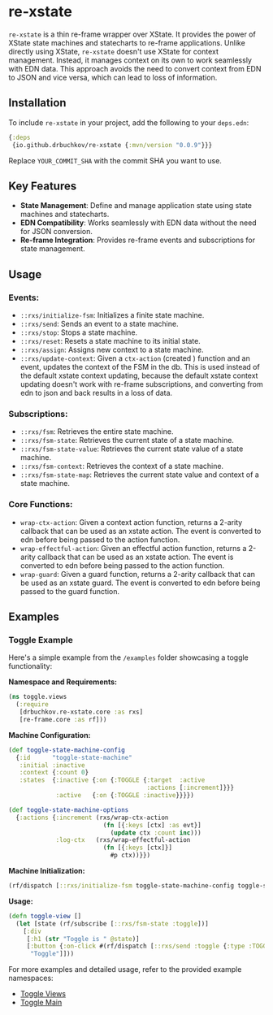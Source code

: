 # re-xstate

`re-xstate` is a thin re-frame wrapper over XState. It provides the power of XState state machines and statecharts to
re-frame applications. Unlike directly using XState, `re-xstate` doesn't use XState for context management. Instead, it
manages context on its own to work seamlessly with EDN data. This approach avoids the need to convert context from EDN
to JSON and vice versa, which can lead to loss of information.

## Installation

To include `re-xstate` in your project, add the following to your `deps.edn`:

```clojure
{:deps
 {io.github.drbuchkov/re-xstate {:mvn/version "0.0.9"}}}
```

Replace `YOUR_COMMIT_SHA` with the commit SHA you want to use.

## Key Features

- **State Management**: Define and manage application state using state machines and statecharts.
- **EDN Compatibility**: Works seamlessly with EDN data without the need for JSON conversion.
- **Re-frame Integration**: Provides re-frame events and subscriptions for state management.

## Usage

### Events:

- `::rxs/initialize-fsm`: Initializes a finite state machine.
- `::rxs/send`: Sends an event to a state machine.
- `::rxs/stop`: Stops a state machine.
- `::rxs/reset`: Resets a state machine to its initial state.
- `::rxs/assign`: Assigns new context to a state machine.
- `::rxs/update-context`: Given a `ctx-action` (created ) function and an event, updates the context of the FSM in the
  db.
  This is used instead of the default xstate context updating, because the default xstate context updating
  doesn't work with re-frame subscriptions, and converting from edn to json and back results in a loss of data.

### Subscriptions:

- `::rxs/fsm`: Retrieves the entire state machine.
- `::rxs/fsm-state`: Retrieves the current state of a state machine.
- `::rxs/fsm-state-value`: Retrieves the current state value of a state machine.
- `::rxs/fsm-context`: Retrieves the context of a state machine.
- `::rxs/fsm-state-map`: Retrieves the current state value and context of a state machine.

### Core Functions:

- `wrap-ctx-action`: Given a context action function, returns a 2-arity callback that can be used as an xstate action.
  The event is converted to edn before being passed to the action function.
- `wrap-effectful-action`: Given an effectful action function, returns a 2-arity callback that can be used as an
  xstate action. The event is converted to edn before being passed to the action function.
- `wrap-guard`: Given a guard function, returns a 2-arity callback that can be used as an xstate guard. The event is
  converted to edn before being passed to the guard function.

## Examples

### Toggle Example

Here's a simple example from the `/examples` folder showcasing a toggle functionality:

**Namespace and Requirements:**

```clojure
(ns toggle.views
  (:require
   [drbuchkov.re-xstate.core :as rxs]
   [re-frame.core :as rf]))
```

**Machine Configuration:**

```clojure
(def toggle-state-machine-config
  {:id      "toggle-state-machine"
   :initial :inactive
   :context {:count 0}
   :states  {:inactive {:on {:TOGGLE {:target  :active
                                      :actions [:increment]}}}
             :active   {:on {:TOGGLE :inactive}}}})

(def toggle-state-machine-options
  {:actions {:increment (rxs/wrap-ctx-action
                          (fn [{:keys [ctx] :as evt}]
                            (update ctx :count inc)))
             :log-ctx   (rxs/wrap-effectful-action
                          (fn [{:keys [ctx]}]
                            #p ctx))}})
```

**Machine Initialization:**

```clojure
(rf/dispatch [::rxs/initialize-fsm toggle-state-machine-config toggle-state-machine-options])
```

**Usage:**

```clojure
(defn toggle-view []
  (let [state (rf/subscribe [::rxs/fsm-state :toggle])]
    [:div
     [:h1 (str "Toggle is " @state)]
     [:button {:on-click #(rf/dispatch [::rxs/send :toggle {:type :TOGGLE}])}
      "Toggle"]]))
```

For more examples and detailed usage, refer to the provided example namespaces:

- [Toggle Views](https://raw.githubusercontent.com/DrBuchkov/re-xstate/main/examples/toggle/src/toggle/views.cljs)
- [Toggle Main](https://raw.githubusercontent.com/DrBuchkov/re-xstate/main/examples/toggle/src/toggle/main.cljs)
